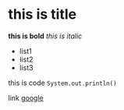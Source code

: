 # this is title
**this is bold**
*this is italic*
* list1
* list2
* list3

this is code `System.out.println()`

link [google](https://www.goole.rw/)


